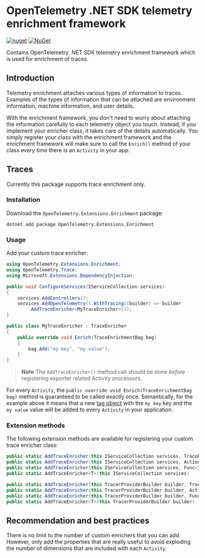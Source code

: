 # OpenTelemetry .NET SDK telemetry enrichment framework

[![nuget](https://img.shields.io/nuget/v/OpenTelemetry.Extensions.Enrichment.svg)](https://www.nuget.org/packages/OpenTelemetry.Extensions.Enrichment)
[![NuGet](https://img.shields.io/nuget/dt/OpenTelemetry.Extensions.Enrichment.svg)](https://www.nuget.org/packages/OpenTelemetry.Extensions.Enrichment)

Contains OpenTelemetry .NET SDK telemetry enrichment framework
which is used for enrichment of traces.

## Introduction

Telemetry enrichment attaches various types of information to traces.
Examples of the types of information that can be attached are environment
information, machine information, and user details.

With the enrichment framework, you don't need to worry about attaching
the information carefully to each telemetry object you touch.
Instead, if you implement your enricher class, it  takes care of the details
automatically. You simply register your class with the enrichment framework
and the enrichment framework will make sure to call the `Enrich()` method of your
class every time there is an `Activity` in your app.

## Traces

Currently this package supports trace enrichment only.

### Installation

Download the `OpenTelemetry.Extensions.Enrichment` package:

```shell
dotnet add package OpenTelemetry.Extensions.Enrichment
```

### Usage

Add your custom trace enricher:

```csharp
using OpenTelemetry.Extensions.Enrichment;
using OpenTelemetry.Trace;
using Microsoft.Extensions.DependencyInjection;

public void ConfigureServices(IServiceCollection services)
{
    services.AddControllers();
    services.AddOpenTelemetry().WithTracing((builder) => builder
        .AddTraceEnricher<MyTraceEnricher>());
}
```

```csharp
public class MyTraceEnricher : TraceEnricher
{
    public override void Enrich(TraceEnrichmentBag bag)
    {
        bag.Add("my key", "my value");
    }
}
```

> **Note**
> The `AddTraceEnricher()` method call should be done *before* registering exporter
related Activity processors.

For every `Activity`, the `public override void Enrich(TraceEnrichmentBag bag)`
method is guaranteed to be called exactly once. Semantically,
for the example above it means that a new [tag object](https://learn.microsoft.com/en-us/dotnet/api/system.diagnostics.activity.tagobjects?view=net-7.0)
with the `my key` key and the `my value` value will be added to every `Activity`
in your application.

### Extension methods

The following extension methods are available for registering your custom trace
enricher class:

```csharp
public static AddTraceEnricher(this IServiceCollection services, TraceEnricher enricher)
public static AddTraceEnricher(this IServiceCollection services, Action<TraceEnrichmentBag> enrichmentAction)
public static AddTraceEnricher(this IServiceCollection services, Func<IServiceProvider, TraceEnricher> enricherImplementationFactory)
public static AddTraceEnricher<T>(this IServiceCollection services)

public static AddTraceEnricher(this TracerProviderBuilder builder, TraceEnricher enricher)
public static AddTraceEnricher(this TracerProviderBuilder builder, Action<TraceEnrichmentBag> enrichmentAction)
public static AddTraceEnricher(this TracerProviderBuilder builder, Func<IServiceProvider, TraceEnricher> enricherImplementationFactory)
public static AddTraceEnricher<T>(this TracerProviderBuilder builder)
```

## Recommendation and best practices

There is no limit to the number of custom enrichers that you can add.
However, only add the properties that are really useful to avoid exploding
the number of dimensions that are included with each `Activity`.
